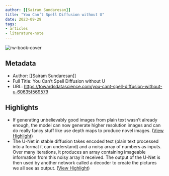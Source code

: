 ```yaml
---
author: [[Sairam Sundaresan]]
title: "You Can’t Spell Diffusion without U"
date: 2023-09-29
tags: 
- articles
- literature-note
---
```

![rw-book-cover](https://miro.medium.com/max/1200/0*BQZFmE9s3RNm-2L4)

## Metadata
- Author: [[Sairam Sundaresan]]
- Full Title: You Can’t Spell Diffusion without U
- URL: https://towardsdatascience.com/you-cant-spell-diffusion-without-u-60635f569579

## Highlights
- If generating unbelievably good images from plain text wasn’t already enough, the model can now generate higher resolution images and can do really fancy stuff like use depth maps to produce novel images. ([View Highlight](https://read.readwise.io/read/01hbgqfmcq0wp1s3v74nwr76z4))
- The U-Net in stable diffusion takes encoded text (plain text processed into a format it can understand) and a noisy array of numbers as inputs. Over many iterations, it produces an array containing imageable information from this noisy array it received. The output of the U-Net is then used by another network called a decoder to create the pictures we all see as output. ([View Highlight](https://read.readwise.io/read/01hbgqgjhcnatjqtj8e4g0y4kp))
